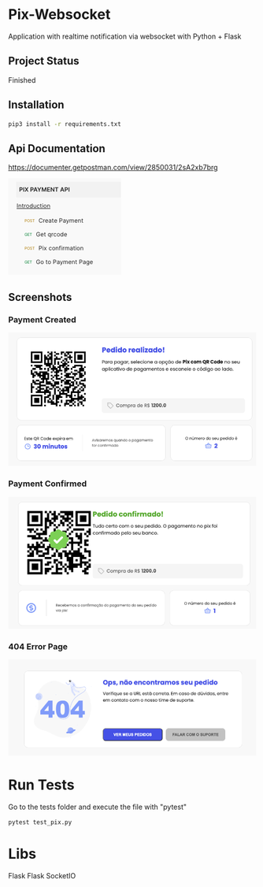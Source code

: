 # Pix-Websocket
Application with realtime notification via websocket with Python + Flask

## Project Status
Finished 

## Installation

```sh
pip3 install -r requirements.txt
```

## Api Documentation

https://documenter.getpostman.com/view/2850031/2sA2xb7brg

![Api Documentation](./apidoc.png)


## Screenshots

### Payment Created
![Payment Created](./payment_created.png)

### Payment Confirmed
![Payment Confirmed](./payment_confirmed.png)

### 404 Error Page
![Error Page](./error-page.png)

# Run Tests
Go to the tests folder and execute the file with "pytest"

```sh
pytest test_pix.py
```

# Libs

Flask
Flask SocketIO